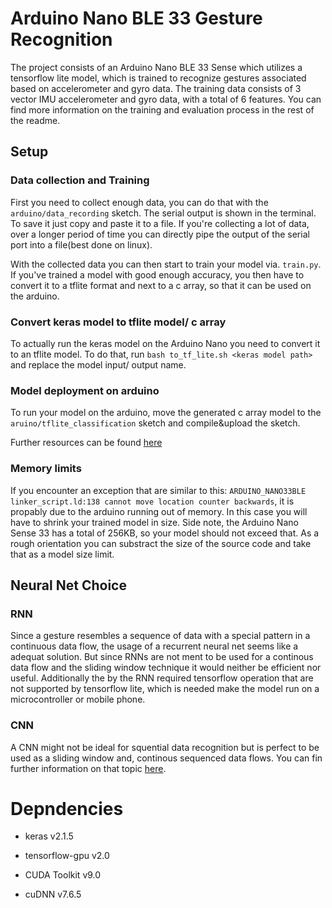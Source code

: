 # Arduino Nano BLE 33 Gesture Recognition

The project consists of an Arduino Nano BLE 33 Sense which utilizes a tensorflow lite model, which is trained to recognize gestures associated based on accelerometer and gyro data. The training data consists of 3 vector IMU accelerometer and gyro data, with a total of 6 features. You can find more information on the training and evaluation process in the rest of the readme.

## Setup

### Data collection and Training

First you need to collect enough data, you can do that with the `arduino/data_recording` sketch. The serial output is shown in the terminal. To save it just copy and paste it to a file. If you're collecting a lot of data, over a longer period of time you can directly pipe the output of the serial port into a file(best done on linux).

With the collected data you can then start to train your model via. `train.py`.
If you've trained a model with good enough accuracy, you then have to convert it to a tflite format and next to a c array, so that it can be used on the arduino.

### Convert keras model to tflite model/ c array

To actually run the keras model on the Arduino Nano you need to convert it to an tflite model. To do that, run
`bash to_tf_lite.sh <keras model path>` and replace the model input/ output name.

### Model deployment on arduino

To run your model on the arduino, move the generated c array model to the `aruino/tflite_classification` sketch and compile&upload the sketch.

Further resources can be found [here](https://www.tensorflow.org/lite/microcontrollers/library)

### Memory limits

If you encounter an exception that are similar to this: `ARDUINO_NANO33BLE linker_script.ld:138 cannot move location counter backwards`, it is propably due to the arduino running out of memory. In this case you will have to shrink your trained model in size. Side note, the Arduino Nano Sense 33 has a total of 256KB, so your model should not exceed that. As a rough orientation you can substract the size of the source code and take that as a model size limit.  

## Neural Net Choice

### RNN

Since a gesture resembles a sequence of data with a special pattern in a continuous data flow, the usage of a recurrent neural net seems like a adequat solution. But since RNNs are not ment to be used for a continous data flow and the sliding window technique it would neither be efficient nor useful.
Additionally the by the RNN required tensorflow operation that are not supported by tensorflow lite, which is needed make the model run on a microcontroller or mobile phone.

### CNN

A CNN might not be ideal for squential data recognition but is perfect to be used as a sliding window and, continous sequenced data flows.
You can fin further information on that topic [here](https://medium.com/@jon.froiland/convolutional-neural-networks-for-sequence-processing-part-1-420dd9b500).

# Depndencies

- keras v2.1.5

- tensorflow-gpu v2.0 <br>

- CUDA Toolkit v9.0

- cuDNN v7.6.5
